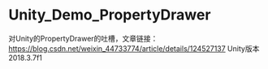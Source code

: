 # Unity_Demo_PropertyDrawer

对Unity的PropertyDrawer的吐槽，文章链接：https://blog.csdn.net/weixin_44733774/article/details/124527137
Unity版本2018.3.7f1
